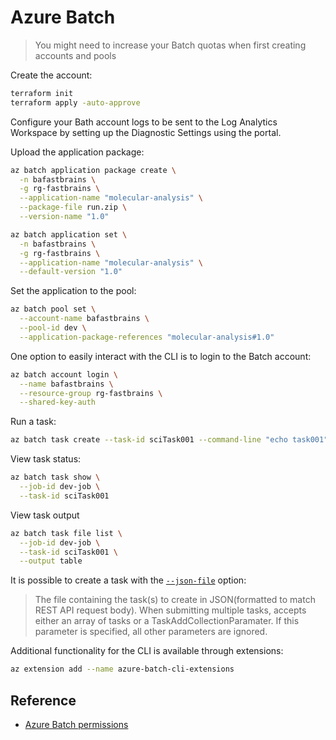 # Azure Batch

> You might need to increase your Batch quotas when first creating accounts and pools

Create the account:

```sh
terraform init
terraform apply -auto-approve
```

Configure your Bath account logs to be sent to the Log Analytics Workspace by setting up the Diagnostic Settings using the portal.

Upload the application package:

```sh
az batch application package create \
  -n bafastbrains \
  -g rg-fastbrains \
  --application-name "molecular-analysis" \
  --package-file run.zip \
  --version-name "1.0"

az batch application set \
  -n bafastbrains \
  -g rg-fastbrains \
  --application-name "molecular-analysis" \
  --default-version "1.0"
```

Set the application to the pool:

```sh
az batch pool set \
  --account-name bafastbrains \
  --pool-id dev \
  --application-package-references "molecular-analysis#1.0"
```

One option to easily interact with the CLI is to login to the Batch account:

```sh
az batch account login \
  --name bafastbrains \
  --resource-group rg-fastbrains \
  --shared-key-auth
```

Run a task:

```sh
az batch task create --task-id sciTask001 --command-line "echo task001" --job-id dev-job
```

View task status:

```sh
az batch task show \
  --job-id dev-job \
  --task-id sciTask001
```

View task output

```sh
az batch task file list \
  --job-id dev-job \
  --task-id sciTask001 \
  --output table
```

It is possible to create a task with the [`--json-file`](https://learn.microsoft.com/en-us/cli/azure/batch/task?view=azure-cli-latest#az-batch-task-create) option:

> The file containing the task(s) to create in JSON(formatted to match REST API request body). When submitting multiple tasks, accepts either an array of tasks or a TaskAddCollectionParamater. If this parameter is specified, all other parameters are ignored.

Additional functionality for the CLI is available through extensions:

```sh
az extension add --name azure-batch-cli-extensions
```

## Reference

- [Azure Batch permissions](https://techcommunity.microsoft.com/t5/azure-paas-blog/the-usage-of-managed-identity-in-the-azure-batch-account-and/ba-p/3607014)
